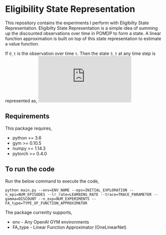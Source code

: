 # Eligibility State Representation
This repository contains the experiments I perform with Eligibilty State Representation.
Eligibilty State Representation is a simple idea of summing up the discounted observations over time in POMDP to form a state. A linear function approximation is built on top of this state representation to estimate a value function.

If `O_t` is the observation over time `t`. Then the state `S_t` at any time step is represented as,
![State equation](https://latex.codecogs.com/gif.latex?S_t%20%3D%20%5Csum_%7Bi%3D0%7D%5E%7Bt%7D%20%5Clambda%5E%7Bt-i%7D%20O_i)
  
## Requirements
This package requires,
* python >= 3.6
* gym >= 0.10.5
* numpy >= 1.14.3
* pytorch >= 0.4.0

## To run the code
Run the below command to execute the code,
```
python main.py --env=ENV_NAME --eps=INITIAL_EXPLORATION --n_epi=NUM_EPISODES --lr_rate=LEARNING_RATE --trace=TRACE_PARAMETER --gamma=DISCOUNT --n_exp=NUM_EXPERIMENTS --FA_type=TYPE_OF_FUNCTION_APPROXIMATOR
```
The package currenlty supports,
* env - Any OpenAI GYM environments
* FA_type - Linear Function Approximator (OneLinearNet)